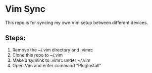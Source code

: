 # Vim Sync

This repo is for syncing my own Vim setup between different devices.

## Steps:

1. Remove the ~/.vim directory and .vimrc
2. Clone this repo to ~/.vim
3. Make a symlink to .vimrc under ~/.vim
4. Open Vim and enter command "PlugInstall"
